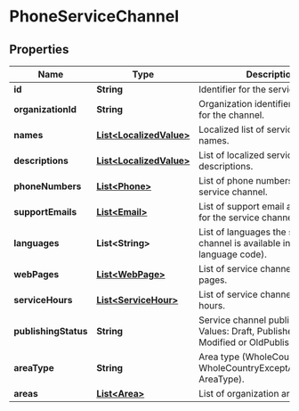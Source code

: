 
# PhoneServiceChannel

## Properties
Name | Type | Description | Notes
------------ | ------------- | ------------- | -------------
**id** | **String** | Identifier for the service channel. |  [optional]
**organizationId** | **String** | Organization identifier responsible for the channel. |  [optional]
**names** | [**List&lt;LocalizedValue&gt;**](LocalizedValue.md) | Localized list of service channel names. |  [optional]
**descriptions** | [**List&lt;LocalizedValue&gt;**](LocalizedValue.md) | List of localized service channel descriptions. |  [optional]
**phoneNumbers** | [**List&lt;Phone&gt;**](Phone.md) | List of phone numbers for the service channel. |  [optional]
**supportEmails** | [**List&lt;Email&gt;**](Email.md) | List of support email addresses for the service channel. |  [optional]
**languages** | **List&lt;String&gt;** | List of languages the service channel is available in (two letter language code). |  [optional]
**webPages** | [**List&lt;WebPage&gt;**](WebPage.md) | List of service channel web pages. |  [optional]
**serviceHours** | [**List&lt;ServiceHour&gt;**](ServiceHour.md) | List of service channel service hours. |  [optional]
**publishingStatus** | **String** | Service channel publishing status. Values: Draft, Published, Deleted, Modified or OldPublished. |  [optional]
**areaType** | **String** | Area type (WholeCountry, WholeCountryExceptAlandIslands, AreaType). |  [optional]
**areas** | [**List&lt;Area&gt;**](Area.md) | List of organization areas. |  [optional]



